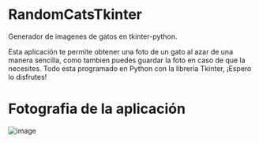 # RandomCatsTkinter
Generador de imagenes de gatos en tkinter-python.

Esta aplicación te permite obtener una foto de un gato al azar de una manera sencilla, como tambien puedes guardar la foto en caso de que la necesites.
Todo esta programado en Python con la libreria Tkinter, ¡Espero lo disfrutes!

# Fotografia de la aplicación
![image](https://user-images.githubusercontent.com/89490382/190879304-686c42e5-e7c5-4a4b-91a7-d854182729cf.png)
